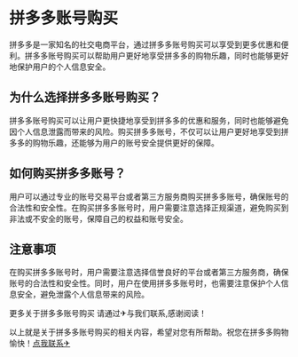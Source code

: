 # 拼多多账号购买

拼多多是一家知名的社交电商平台，通过拼多多账号购买可以享受到更多优惠和便利。拼多多账号购买可以帮助用户更好地享受拼多多的购物乐趣，同时也能够更好地保护用户的个人信息安全。

## 为什么选择拼多多账号购买？

拼多多账号购买可以让用户更快捷地享受到拼多多的优惠和服务，同时也能够避免因个人信息泄露而带来的风险。购买拼多多账号，不仅可以让用户更好地享受到拼多多的购物乐趣，还能够为用户的账号安全提供更好的保障。

## 如何购买拼多多账号？

用户可以通过专业的账号交易平台或者第三方服务商购买拼多多账号，确保账号的合法性和安全性。在购买拼多多账号时，用户需要注意选择正规渠道，避免购买到非法或不安全的账号，保障自己的权益和账号安全。

## 注意事项

在购买拼多多账号时，用户需要注意选择信誉良好的平台或者第三方服务商，确保账号的合法性和安全性。同时，用户在使用拼多多账号时，也需要注意保护个人信息安全，避免泄露个人信息带来的风险。

更多关于拼多多账号购买 请通过✈与我们联系,感谢阅读！

以上就是关于拼多多账号购买的相关内容，希望对您有所帮助。祝您在拼多多购物愉快！[点我联系✈](https://www.G208.com)